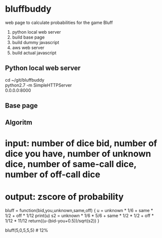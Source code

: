 # bluffbuddy
web page to calculate probabilities for the game Bluff

1. python local web server
2. build base page
3. build dummy javascript
4. aws web server
5. build actual javascript

## Python local web server

cd ~/git/bluffbuddy  
python2.7 -m SimpleHTTPServer  
0.0.0.0:8000

## Base page



## Algoritm

# input: number of dice bid, number of dice you have, number of unknown dice, number of same-call dice, number of off-call dice
# output: zscore of probability
bluff = function(bid,you,unknown,same,off) {
	u = unknown * 1/6 + same * 1/2 + off * 1/12
	print(u)
	s2 = unknown * 1/6 * 5/6 + same * 1/2 * 1/2 + off * 1/12 * 11/12
	return((u-(bid-you+0.5))/sqrt(s2))
}

bluff(5,0,5,5,5) # 12%


